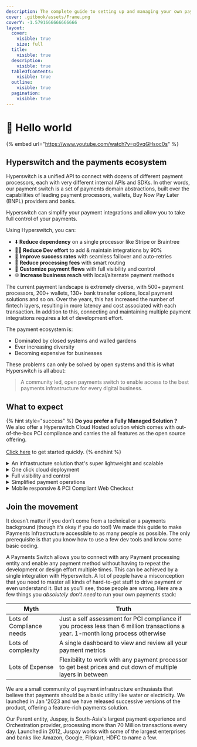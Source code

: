 ```yaml
---
description: The complete guide to setting up and managing your own payments switch
cover: .gitbook/assets/Frame.png
coverY: -1.5791666666666666
layout:
  cover:
    visible: true
    size: full
  title:
    visible: true
  description:
    visible: true
  tableOfContents:
    visible: true
  outline:
    visible: true
  pagination:
    visible: true
---
```


# 👋 Hello world

{% embed url="https://www.youtube.com/watch?v=p6vqGHsoc0s" %}

## Hyperswitch and the payments ecosystem

Hyperswitch is a unified API to connect with dozens of different payment processors, each with very different internal APIs and SDKs. In other words, our payment switch is a set of payments domain abstractions, built over the capabilities of leading payment processors, wallets, Buy Now Pay Later (BNPL) providers and banks.

Hyperswitch can simplify your payment integrations and allow you to take full control of your payments.

Using Hyperswitch, you can:

* ⬇️ **Reduce dependency** on a single processor like Stripe or Braintree
* 🧑‍💻 **Reduce Dev effort** to add & maintain integrations by 90%&#x20;
* 🚀 **Improve success rates** with seamless failover and auto-retries
* 💸 **Reduce processing fees** with smart routing
* 🎨 **Customize payment flows** with full visibility and control
* 🌐 **Increase business reach** with local/alternate payment methods

The current payment landscape is extremely diverse, with 500+ payment processors, 200+ wallets, 130+ bank transfer options, local payment solutions and so on. Over the years, this has increased the number of fintech layers, resulting in more latency and cost associated with each transaction. In addition to this, connecting and maintaining multiple payment integrations requires a lot of development effort.

The payment ecosystem is:

* Dominated by closed systems and walled gardens
* Ever increasing diversity
* Becoming expensive for businesses

These problems can only be solved by open systems and this is what Hyperswitch is all about:

> A community led, open payments switch to enable access to the best payments infrastructure for every digital business.

## What to expect

{% hint style="success" %}
**Do you prefer a Fully Managed Solution ?**\
We also offer a Hyperswitch Cloud Hosted solution which comes with out-of-the-box PCI compliance and carries the all features as the open source offering.\
\
[Click here](https://opensource.hyperswitch.io/hyperswitch-cloud/quickstart) to get started quickly.
{% endhint %}

<details>

<summary>An infrastructure solution that's super lightweight and scalable</summary>

Hyperswitch is optimized for sub 30 ms application overhead (and getting better) and falls within 5% of the payment processor's latency. The application can absorb any shock resulting from unusual traffic spikes and uses a distributed key-value store for high frequency write operations

<img src=".gitbook/assets/latency.png" alt="" data-size="original">

</details>

<details>

<summary>One click cloud deployment</summary>

Hyperswitch supports one-click kubernetes deployment through CDK scripts. The deployment includes an app server, a control center and a web client

<img src=".gitbook/assets/oss.png" alt="" data-size="original">

</details>

<details>

<summary>Full visibility and control</summary>

You can monitor system health by exporting your AWS Cloudwatch metrics to Grafana and stream application logs from Hyperswitch to Loki/Kibana for storing and viewing logs

<img src=".gitbook/assets/logs.gif" alt="" data-size="original">

</details>

<details>

<summary>Simplified payment operations</summary>

Hyperswitch provides a control center to handle all your payment operations like adding payment processors, managing payment routing and viewing analytics

<img src=".gitbook/assets/dashboard.gif" alt="" data-size="original">

</details>

<details>

<summary>Mobile responsive &#x26; PCI Compliant Web Checkout</summary>

Finally, you can self-host your own PCI compliant web checkout and integrate it with your web&#x20;



app. Our web client is highly customizable and blends right in with your web app

<img src=".gitbook/assets/sdk.png" alt="" data-size="original">

</details>

## Join the movement

It doesn’t matter if you don’t come from a technical or a payments background (though it’s okay if you do too!) We made this guide to make Payments Infrastructure accessible to as many people as possible. The only prerequisite is that you know how to use a few dev tools and know some basic coding.

A Payments Switch allows you to connect with any Payment processing entity and enable any payment method without having to repeat the development or design effort multiple times. This can be achieved by a single integration with Hyperswitch. A lot of people have a misconception that you need to master all kinds of hard-to-get stuff to drive payment or even understand it.  But as you’ll see, those people are wrong. Here are a few things you _absolutely don’t need_ to run your own payments stack:

| Myth                     | Truth                                                                                                                            |
| ------------------------ | -------------------------------------------------------------------------------------------------------------------------------- |
| Lots of Compliance needs | Just a self assessment for PCI compliance if you process less than 6 million transactions a year. 1-month long process otherwise |
| Lots of complexity       | A single dashboard to view and review all your payment metrics                                                                   |
| Lots of Expense          | Flexibility to work with any payment processor to get best prices and cut down of multiple layers in between                     |

We are a small community of payment infrastructure enthusiasts that believe that payments should be a basic utility like water or electricity. We launched in Jan '2023 and we have released successive versions of the product, offering a feature-rich payments solution.

Our Parent entity, Juspay, is South-Asia's largest payment experience and Orchestration provider, processing more than 70 Million transactions every day. Launched in 2012, Juspay works with some of the largest enterprises and banks like Amazon, Google, Flipkart, HDFC to name a few.

<figure><picture><source srcset=".gitbook/assets/Screenshot 2023-12-01 at 3.48.33 PM.png" media="(prefers-color-scheme: dark)"><img src=".gitbook/assets/Screenshot 2023-12-01 at 3.46.01 PM.png" alt=""></picture><figcaption></figcaption></figure>
